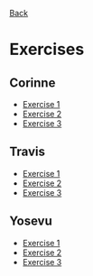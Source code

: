 [Back](README.md)

# Exercises

## Corinne
  * [Exercise 1]()
  * [Exercise 2]()
  * [Exercise 3]()

## Travis
  * [Exercise 1]()
  * [Exercise 2]()
  * [Exercise 3]()

## Yosevu
  * [Exercise 1]()
  * [Exercise 2]()
  * [Exercise 3]()
